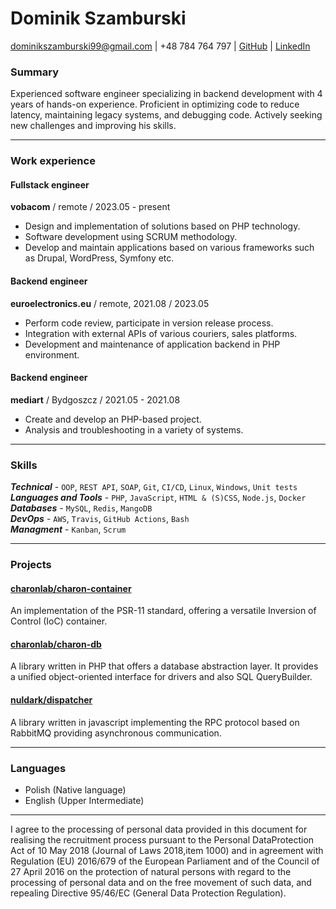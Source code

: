 # Dominik Szamburski
dominikszamburski99@gmail.com | +48 784 764 797 | [GitHub](https://github.com/nuldark) | [LinkedIn](https://www.linkedin.com/in/dominik-szamburski/)

### Summary
Experienced software engineer specializing in backend development with 4 years of hands-on experience. 
Proficient in optimizing code to reduce latency, maintaining legacy systems, and debugging code. 
Actively seeking new challenges and improving his skills.

---

### Work experience

#### Fullstack engineer
**vobacom** / remote / 2023.05 - present
- Design and implementation of solutions based on PHP technology.
- Software development using SCRUM methodology.
- Develop and maintain applications based on various frameworks such as Drupal, WordPress, Symfony etc.

#### Backend engineer
**euroelectronics.eu** / remote, 2021.08 / 2023.05
- Perform code review, participate in version release process.
- Integration with external APIs of various couriers, sales platforms.
- Development and maintenance of application backend in PHP environment.

#### Backend engineer
**mediart** / Bydgoszcz / 2021.05 - 2021.08
- Create and develop an PHP-based project.
- Analysis and troubleshooting in a variety of systems.

---

### Skills
***Technical*** - ```OOP```, ```REST API```, ```SOAP```, ```Git```, ```CI/CD```, ```Linux```, ```Windows```, ```Unit tests``` <br>
***Languages and Tools*** - ```PHP```, ```JavaScript```, ```HTML & (S)CSS```, ```Node.js```, ```Docker``` <br>
***Databases*** - ```MySQL```, ```Redis```, ```MangoDB``` <br>
***DevOps*** - ```AWS```, ```Travis```, ```GitHub Actions```, ```Bash``` <br>
***Managment*** - ```Kanban```, ```Scrum```

---

### Projects

#### [charonlab/charon-container](https://github.com/charonlab/charon-container)
An implementation of the PSR-11 standard, offering a versatile Inversion of Control (IoC) container.

#### [charonlab/charon-db](https://github.com/charonlab/charon-db)
A library written in PHP that offers a database abstraction layer. 
It provides a unified object-oriented interface for drivers and also SQL QueryBuilder.

#### [nuldark/dispatcher](https://github.com/nuldark/dispatcher)
A library written in javascript implementing the RPC protocol based on RabbitMQ providing asynchronous communication.

---

### Languages
- Polish (Native language)
- English (Upper Intermediate)

---

I agree to the processing of personal data provided in this document for realising the recruitment process 
pursuant to the Personal DataProtection Act of 10 May 2018 (Journal of Laws 2018,item 1000) and in agreement 
with Regulation (EU) 2016/679 of the European Parliament and of the Council of 27 April 2016 on the protection of natural 
persons with regard to the processing of personal data and on the free movement of such data, and repealing 
Directive 95/46/EC (General Data Protection Regulation).
